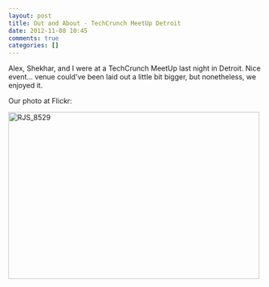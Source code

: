 ```yaml
---
layout: post
title: Out and About - TechCrunch MeetUp Detroit
date: 2012-11-08 10:45
comments: true
categories: []
---
```

Alex, Shekhar, and I were at a TechCrunch MeetUp last night in Detroit. Nice event... venue could've been laid out a little bit bigger, but nonetheless, we enjoyed it.

Our photo at Flickr:

<a title="RJS_8529 by TechCrunch, on Flickr" href="http://www.flickr.com/photos/techcrunch/8165541295/"><img src="http://farm8.staticflickr.com/7256/8165541295_f873267b53.jpg" alt="RJS_8529" width="500" height="333" /></a>
